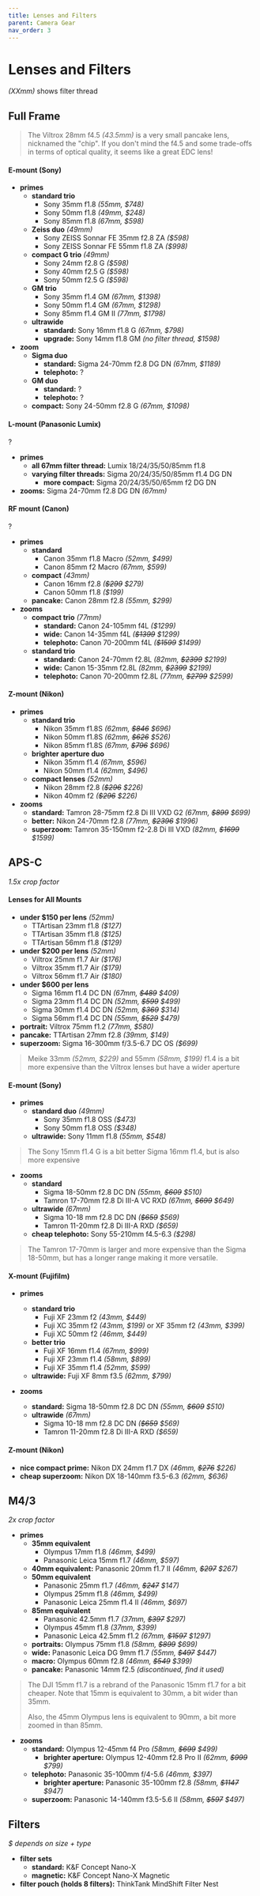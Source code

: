 ```yaml
---
title: Lenses and Filters
parent: Camera Gear
nav_order: 3
---
```

# Lenses and Filters

*(XXmm)* shows filter thread

## Full Frame

> The Viltrox 28mm f4.5 *(43.5mm)* is a very small pancake lens, nicknamed the "chip". If you don't mind the f4.5 and some trade-offs in terms of optical quality, it seems like a great EDC lens!

#### E-mount (Sony)

- **primes**
	- **standard trio** 
		- Sony 35mm f1.8 *(55mm, $748)* 
		- Sony 50mm f1.8 *(49mm, $248)* 
		- Sony 85mm f1.8 *(67mm, $598)* 
	- **Zeiss duo** *(49mm)*
		- Sony ZEISS Sonnar FE 35mm f2.8 ZA *($598)*
		- Sony ZEISS Sonnar FE 55mm f1.8 ZA *($998)*
	- **compact G trio** *(49mm)*
		- Sony 24mm f2.8 G *($598)*
		- Sony 40mm f2.5 G *($598)*
		- Sony 50mm f2.5 G *($598)*
	- **GM trio**
		- Sony 35mm f1.4 GM *(67mm, $1398)*
		- Sony 50mm f1.4 GM *(67mm, $1298)*
		- Sony 85mm f1.4 GM II *(77mm, $1798)*
	- **ultrawide** 
		- **standard:** Sony 16mm f1.8 G *(67mm, $798)*
		- **upgrade:** Sony 14mm f1.8 GM *(no filter thread, $1598)*
- **zoom** 
	- **Sigma duo**
		- **standard:** Sigma 24-70mm f2.8 DG DN *(67mm, $1189)*
		- **telephoto:** ?
	- **GM duo**
		- **standard:** ?
		- **telephoto:** ?
	- **compact:** Sony 24-50mm f2.8 G *(67mm, $1098)*

#### L-mount (Panasonic Lumix)

?
- **primes** 
	- **all 67mm filter thread:** Lumix 18/24/35/50/85mm f1.8
	- **varying filter threads:** Sigma 20/24/35/50/85mm f1.4 DG DN
		- **more compact:** Sigma 20/24/35/50/65mm f2 DG DN
- **zooms:** Sigma 24-70mm f2.8 DG DN *(67mm)*

#### RF mount (Canon)

?
- **primes**
	- **standard** 
		- Canon 35mm f1.8 Macro *(52mm, $499)* 
		- Canon 85mm f2 Macro *(67mm, $599)*
	- **compact** *(43mm)*
		- Canon 16mm f2.8 *(~~$299~~ $279)*
		- Canon 50mm f1.8 *($199)*
	- **pancake:** Canon 28mm f2.8 *(55mm, $299)*
- **zooms** 
	- **compact trio** *(77mm)*
		- **standard:** Canon 24-105mm f4L *($1299)*
		- **wide:** Canon 14-35mm f4L *(~~$1399~~ $1299)*
		- **telephoto:** Canon 70-200mm f4L *(~~$1599~~ $1499)*
	- **standard trio**
		- **standard:** Canon 24-70mm f2.8L  *(82mm, ~~$2399~~ $2199)*
		- **wide:** Canon 15-35mm f2.8L *(82mm, ~~$2399~~ $2199)*
		- **telephoto:** Canon 70-200mm f2.8L *(77mm, ~~$2799~~ $2599)*

#### Z-mount (Nikon)

- **primes**
	- **standard trio** 
		- Nikon 35mm f1.8S *(62mm, ~~$846~~ $696)*
		- Nikon 50mm f1.8S *(62mm, ~~$626~~ $526)* 
		- Nikon 85mm f1.8S *(67mm, ~~$796~~ $696)*
	- **brighter aperture duo** 
		- Nikon 35mm f1.4 *(67mm, $596)*
		- Nikon 50mm f1.4 *(62mm, $496)* 
	- **compact lenses** *(52mm)*
		- Nikon 28mm f2.8 *(~~$296~~ $226)*
		- Nikon 40mm f2 *(~~$296~~ $226)*
- **zooms** 
	- **standard:** Tamron 28-75mm f2.8 Di III VXD G2 *(67mm, ~~$899~~ $699)*
	- **better:** Nikon 24-70mm f2.8 *(77mm, ~~$2396~~ $1996)*
	- **superzoom:** Tamron 35-150mm f2-2.8 Di III VXD *(82mm, ~~$1699~~ $1599)*

## APS-C

*1.5x crop factor*

#### Lenses for All Mounts

- **under $150 per lens** *(52mm)*
	- TTArtisan 23mm f1.8 *($127)*
	- TTArtisan 35mm f1.8 *($125)*
	- TTArtisan 56mm f1.8 *($129)*
- **under $200 per lens** *(52mm)* 
	- Viltrox 25mm f1.7 Air *($176)*
	- Viltrox 35mm f1.7 Air *($179)*
	- Viltrox 56mm f1.7 Air *($180)*
- **under $600 per lens** 
	- Sigma 16mm f1.4 DC DN *(67mm, ~~$489~~ $409)* 
	- Sigma 23mm f1.4 DC DN *(52mm, ~~$599~~ $499)*
	- Sigma 30mm f1.4 DC DN *(52mm, ~~$369~~ $314)* 
	- Sigma 56mm f1.4 DC DN *(55mm, ~~$529~~ $479)*
- **portrait:** Viltrox 75mm f1.2 *(77mm, $580)*
- **pancake:** TTArtisan 27mm f2.8 *(39mm, $149)*
- **superzoom:** Sigma 16-300mm f/3.5-6.7 DC OS *($699)*

> Meike 33mm *(52mm, $229)* and 55mm *(58mm, $199)* f1.4 is a bit more expensive than the Viltrox lenses but have a wider aperture

#### E-mount (Sony)

- **primes** 
	- **standard duo** *(49mm)*
		- Sony 35mm f1.8 OSS *($473)*
		- Sony 50mm f1.8 OSS *($348)*
	- **ultrawide:** Sony 11mm f1.8 *(55mm, $548)*

> The Sony 15mm f1.4 G is a bit better Sigma 16mm f1.4, but is also more expensive

- **zooms**
	- **standard** 
		- Sigma 18-50mm f2.8 DC DN *(55mm, ~~$609~~ $510)*
		- Tamron 17-70mm f2.8 Di III-A VC RXD *(67mm, ~~$699~~ $649)*
	- **ultrawide** *(67mm)* 
		- Sigma 10-18 mm f2.8 DC DN *(~~$659~~ $569)*
		- Tamron 11-20mm f2.8 Di III-A RXD *($659)*
	- **cheap telephoto:** Sony 55-210mm f4.5-6.3 *($298)*

> The Tamron 17-70mm is larger and more expensive than the Sigma 18-50mm, but has a longer range making it more versatile.

#### X-mount (Fujifilm)

- **primes** 
	- **standard trio** 
		- Fuji XF 23mm f2 *(43mm, $449)* 
		- Fuji XC 35mm f2 *(43mm, $199)* or XF 35mm f2 *(43mm, $399)*
		- Fuji XC 50mm f2 *(46mm, $449)*
	- **better trio** 
		- Fuji XF 16mm f1.4 *(67mm, $999)*
		- Fuji XF 23mm f1.4 *(58mm, $899)*
		- Fuji XF 35mm f1.4 *(52mm, $599)*
	- **ultrawide:** Fuji XF 8mm f3.5 *(62mm, $799)*

- **zooms** 
	- **standard:** Sigma 18-50mm f2.8 DC DN *(55mm, ~~$609~~ $510)*
	- **ultrawide** *(67mm)* 
		- Sigma 10-18 mm f2.8 DC DN *(~~$659~~ $569)*
		- Tamron 11-20mm f2.8 Di III-A RXD *($659)*

#### Z-mount (Nikon)

- **nice compact prime:** Nikon DX 24mm f1.7 DX *(46mm, ~~$276~~ $226)*
- **cheap superzoom:** Nikon DX 18-140mm f3.5-6.3 *(62mm, $636)*

## M4/3

*2x crop factor*

- **primes**
	- **35mm equivalent** 
		- Olympus 17mm f1.8 *(46mm, $499)* 
		- Panasonic Leica 15mm f1.7 *(46mm, $597)*
	- **40mm equivalent:** Panasonic 20mm f1.7 II *(46mm, ~~$297~~ $267)*
	- **50mm equivalent** 
		- Panasonic 25mm f1.7 *(46mm, ~~$247~~ $147)* 
		- Olympus 25mm f1.8 *(46mm, $499)* 
		- Panasonic Leica 25mm f1.4 II *(46mm, $697)*
	- **85mm equivalent** 
		- Panasonic 42.5mm f1.7 *(37mm, ~~$397~~ $297)* 
		- Olympus 45mm f1.8 *(37mm, $399)* 
		- Panasonic Leica 42.5mm f1.2 *(67mm, ~~$1597~~ $1297)*
	- **portraits:** Olympus 75mm f1.8 *(58mm, ~~$899~~ $699)*
	- **wide:** Panasonic Leica DG 9mm f1.7 *(55mm, ~~$497~~ $447)*
	- **macro:** Olympus 60mm f2.8 *(46mm, ~~$549~~ $399)*
	- **pancake:** Panasonic 14mm f2.5 *(discontinued, find it used)*

> The DJI 15mm f1.7 is a rebrand of the Panasonic 15mm f1.7 for a bit cheaper. Note that 15mm is equivalent to 30mm, a bit wider than 35mm.
> 
> Also, the 45mm Olympus lens is equivalent to 90mm, a bit more zoomed in than 85mm.

- **zooms**
	- **standard:** Olympus 12-45mm f4 Pro *(58mm, ~~$699~~ $499)*
		- **brighter aperture:** Olympus 12-40mm f2.8 Pro II *(62mm, ~~$999~~ $799)*
	- **telephoto:** Panasonic 35-100mm f/4-5.6 *(46mm, $397)*
		- **brighter aperture:** Panasonic 35-100mm f2.8 *(58mm, ~~$1147~~ $947)*
	- **superzoom:** Panasonic 14-140mm f3.5-5.6 II *(58mm, ~~$597~~ $497)*

## Filters

*$ depends on size + type*
- **filter sets**
	- **standard:** K&F Concept Nano-X
	- **magnetic:** K&F Concept Nano-X Magnetic
- **filter pouch (holds 8 filters):** ThinkTank MindShift Filter Nest